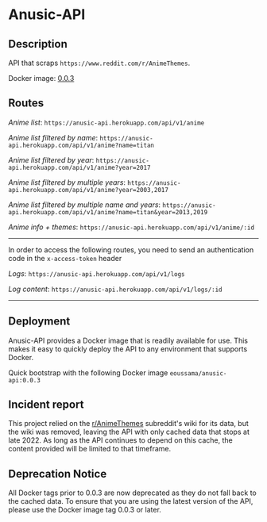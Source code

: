 # Anusic-API

## Description

API that scraps `https://www.reddit.com/r/AnimeThemes`.

Docker image: [0.0.3](https://hub.docker.com/r/eoussama/anusic-api)

## Routes

*Anime list*: `https://anusic-api.herokuapp.com/api/v1/anime`

*Anime list filtered by name*: `https://anusic-api.herokuapp.com/api/v1/anime?name=titan`

*Anime list filtered by year*: `https://anusic-api.herokuapp.com/api/v1/anime?year=2017`

*Anime list filtered by multiple years*: `https://anusic-api.herokuapp.com/api/v1/anime?year=2003,2017`

*Anime list filtered by multiple name and years*: `https://anusic-api.herokuapp.com/api/v1/anime?name=titan&year=2013,2019`

*Anime info + themes*: `https://anusic-api.herokuapp.com/api/v1/anime/:id`

---

In order to access the following routes, you need to send an authentication code in the `x-access-token` header

*Logs*: `https://anusic-api.herokuapp.com/api/v1/logs`

*Log content*: `https://anusic-api.herokuapp.com/api/v1/logs/:id`

---

## Deployment

Anusic-API provides a Docker image that is readily available for use. This makes it easy to quickly deploy the API to any environment that supports Docker.

Quick bootstrap with the following Docker image `eoussama/anusic-api:0.0.3`

## Incident report

This project relied on the [r/AnimeThemes](https://www.reddit.com/r/AnimeThemes/) subreddit's wiki for its data, but the wiki was removed, leaving the API with only cached data that stops at late 2022. As long as the API continues to depend on this cache, the content provided will be limited to that timeframe.

## Deprecation Notice

All Docker tags prior to 0.0.3 are now deprecated as they do not fall back to the cached data. To ensure that you are using the latest version of the API, please use the Docker image tag 0.0.3 or later.